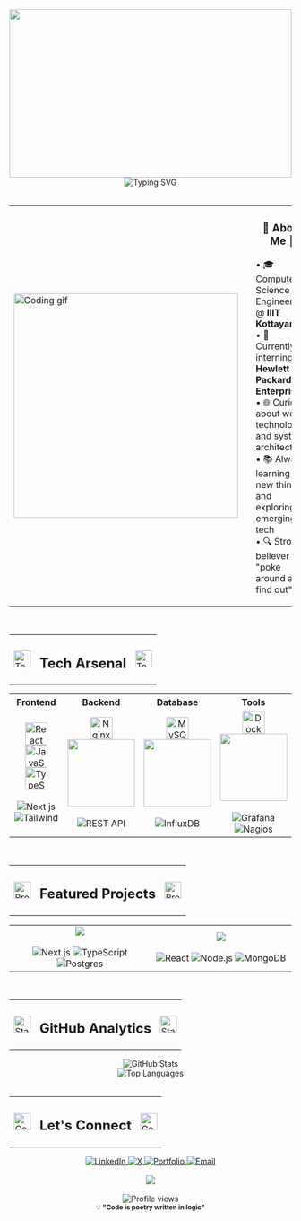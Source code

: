 <div align="center">

<!-- Header with gradient background -->
<img width="100%" height="300" src="https://capsule-render.vercel.app/api?type=waving&color=gradient&customColorList=6,11,20&height=300&section=header&text=Shashank%20Upadhyay&fontSize=50&fontColor=fff&animation=fadeIn&fontAlignY=38&desc=Software%20Engineer%20%7C%20Full%20Stack%20Developer&descAlignY=55&descSize=18"/>

</div>

<!-- Bio Section -->
<div align="center">
  <img src="https://readme-typing-svg.herokuapp.com?font=JetBrains+Mono&weight=600&size=28&duration=3000&pause=1000&color=6C63FF&center=true&vCenter=true&width=600&lines=Building+digital+experiences;Exploring+new+technologies;Solving+complex+problems;Creating+elegant+solutions" alt="Typing SVG" />
</div>

<br/>

<!-- About Section -->
<div align="center">
  <table>
    <tr>
      <td>
        <img src="https://user-images.githubusercontent.com/74038190/229223263-cf2e4b07-2615-4f87-9c38-e37600f8381a.gif" width="400" alt="Coding gif"/>
      </td>
      <td width="50"></td>
      <td>
        <div align="left">
          <h3 align="center">🚀 About Me 🚀</h3>
          <p>
            • 🎓 Computer Science Engineering @ <strong>IIIT Kottayam</strong><br/>
            • 💼 Currently interning at <strong>Hewlett Packard Enterprise</strong><br/>
            • 🌐 Curious about web technologies and system architecture<br/>
            • 📚 Always learning new things and exploring emerging tech<br/>
            • 🔍 Strong believer in "poke around and find out"
          </p>
        </div>
      </td>
    </tr>
  </table>
</div>

<br/>

<!-- Tech Stack -->
<div align="center">
  <table>
    <tr>
      <td>
        <img src="https://user-images.githubusercontent.com/74038190/216122028-c05b52fb-983e-4ee8-8811-6f30cd9ea5d5.png" width="30" alt="Tech"/>
      </td>
      <td>
        <h2>Tech Arsenal</h2>
      </td>
      <td>
        <img src="https://user-images.githubusercontent.com/74038190/216122028-c05b52fb-983e-4ee8-8811-6f30cd9ea5d5.png" width="30" alt="Tech"/>
      </td>
    </tr>
  </table>
</div>

<div align="center">
  <table width="100%">
    <tr>
      <th width="25%">Frontend</th>
      <th width="25%">Backend</th>
      <th width="25%">Database</th>
      <th width="25%">Tools</th>
    </tr>
    <tr>
      <td align="center">
        <img src="https://techstack-generator.vercel.app/react-icon.svg" alt="React" width="40" height="40"/>
        <img src="https://techstack-generator.vercel.app/js-icon.svg" alt="JavaScript" width="40" height="40"/>
        <img src="https://techstack-generator.vercel.app/ts-icon.svg" alt="TypeScript" width="40" height="40"/>
        <br/><br/>
        <img src="https://img.shields.io/badge/Next.js-000?style=flat&logo=nextdotjs&logoColor=white" alt="Next.js"/>
        <br/>
        <img src="https://img.shields.io/badge/Tailwind-38B2AC?style=flat&logo=tailwind-css&logoColor=white" alt="Tailwind"/>
      </td>
      <td align="center">
        <img src="https://techstack-generator.vercel.app/nginx-icon.svg" alt="Nginx" width="40" height="40"/>
        <img src="https://skillicons.dev/icons?i=nodejs,express,python" width="120"/>
        <br/><br/>
        <img src="https://img.shields.io/badge/REST_API-02569B?style=flat&logo=api&logoColor=white" alt="REST API"/>
      </td>
      <td align="center">
        <img src="https://techstack-generator.vercel.app/mysql-icon.svg" alt="MySQL" width="40" height="40"/>
        <img src="https://skillicons.dev/icons?i=mongodb,postgresql,prisma" width="120"/>
        <br/><br/>
        <img src="https://img.shields.io/badge/InfluxDB-22ADF6?style=flat&logo=influxdb&logoColor=white" alt="InfluxDB"/>
      </td>
      <td align="center">
        <img src="https://techstack-generator.vercel.app/docker-icon.svg" alt="Docker" width="40" height="40"/>
        <img src="https://skillicons.dev/icons?i=git,linux,gcp" width="120"/>
        <br/><br/>
        <img src="https://img.shields.io/badge/Grafana-F46800?style=flat&logo=grafana&logoColor=white" alt="Grafana"/>
        <br/>
        <img src="https://img.shields.io/badge/Nagios-00C853?style=flat&logo=nagios&logoColor=white" alt="Nagios"/>
      </td>
    </tr>
  </table>
</div>

<br/>

<!-- Featured Projects -->
<div align="center">
  <table>
    <tr>
      <td>
        <img src="https://user-images.githubusercontent.com/74038190/212284087-bbe7e430-757e-4901-90bf-4cd2ce3e1852.gif" width="30" alt="Projects">
      </td>
      <td>
        <h2>Featured Projects</h2>
      </td>
      <td>
        <img src="https://user-images.githubusercontent.com/74038190/212284087-bbe7e430-757e-4901-90bf-4cd2ce3e1852.gif" width="30" alt="Projects">
      </td>
    </tr>
  </table>
</div>

<div align="center">
  <table>
    <tr>
      <td width="50%">
        <div align="center">
          <a href="https://github.com/U-Shashank/Invoice-Manager">
            <img src="https://github-readme-stats-nine-tau-59.vercel.app/api/pin/?username=U-Shashank&repo=Invoice-Manager&theme=tokyonight&hide_border=true&bg_color=0D1117&title_color=58A6FF&text_color=C9D1D9&icon_color=58A6FF" />
          </a>
          <br/><br/>
          <img src="https://img.shields.io/badge/Next.js-000?style=flat&logo=nextdotjs&logoColor=white" alt="Next.js"/>
          <img src="https://img.shields.io/badge/TypeScript-007ACC?style=flat&logo=typescript&logoColor=white" alt="TypeScript"/>
          <img src="https://img.shields.io/badge/Postgres-336791?style=flat&logo=postgresql&logoColor=white" alt="Postgres"/>
        </div>
      </td>
      <td width="50%">
        <div align="center">
          <a href="https://github.com/U-Shashank/Swift-Cart">
            <img src="https://github-readme-stats-nine-tau-59.vercel.app/api/pin/?username=U-Shashank&repo=Swift-Cart&theme=tokyonight&hide_border=true&bg_color=0D1117&title_color=58A6FF&text_color=C9D1D9&icon_color=58A6FF" />
          </a>
          <br/><br/>
          <img src="https://img.shields.io/badge/React-20232A?style=flat&logo=react&logoColor=61DAFB" alt="React"/>
          <img src="https://img.shields.io/badge/Node.js-339933?style=flat&logo=nodedotjs&logoColor=white" alt="Node.js"/>
          <img src="https://img.shields.io/badge/MongoDB-4EA94B?style=flat&logo=mongodb&logoColor=white" alt="MongoDB"/>
        </div>
      </td>
    </tr>
  </table>
</div>

<br/>

<!-- GitHub Stats -->
<div align="center">
  <table>
    <tr>
      <td>
        <img src="https://user-images.githubusercontent.com/74038190/216122041-518ac897-8d92-4c6b-9b3f-ca01dcaf38ee.png" width="30" alt="Stats"/>
      </td>
      <td>
        <h2>GitHub Analytics</h2>
      </td>
      <td>
        <img src="https://user-images.githubusercontent.com/74038190/216122041-518ac897-8d92-4c6b-9b3f-ca01dcaf38ee.png" width="30" alt="Stats"/>
      </td>
    </tr>
  </table>
</div>

<div align="center">
  <img src="https://github-readme-stats-nine-tau-59.vercel.app/api?username=U-Shashank&show_icons=true&theme=tokyonight&hide_border=true&bg_color=0D1117&title_color=58A6FF&text_color=C9D1D9&icon_color=58A6FF" alt="GitHub Stats" />
</div>

<div align="center">
  <img src="https://github-readme-stats-nine-tau-59.vercel.app/api/top-langs/?username=U-Shashank&layout=compact&theme=tokyonight&hide_border=true&bg_color=0D1117&title_color=58A6FF&text_color=C9D1D9" alt="Top Languages" />
</div>

<br/>

<!-- Connect Section -->
<div align="center">
  <table>
    <tr>
      <td>
        <img src="https://user-images.githubusercontent.com/74038190/216122065-2f028bae-25d6-4a3c-bc9f-175394ed5011.png" width="30" alt="Connect"/>
      </td>
      <td>
        <h2>Let's Connect</h2>
      </td>
      <td>
        <img src="https://user-images.githubusercontent.com/74038190/216122065-2f028bae-25d6-4a3c-bc9f-175394ed5011.png" width="30" alt="Connect"/>
      </td>
    </tr>
  </table>
</div>
  
<div align="center">
  <a href="https://www.linkedin.com/in/shashanku30">
    <img src="https://img.shields.io/badge/LinkedIn-0077B5?style=for-the-badge&logo=linkedin&logoColor=white" alt="LinkedIn"/>
  </a>
  <a href="https://x.com/shashanx30">
    <img src="https://img.shields.io/badge/-000000?style=for-the-badge&logo=x&logoColor=white" alt="X"/>
  </a>
  <a href="https://shashankupadhyay.dev">
    <img src="https://img.shields.io/badge/Portfolio-FF5722?style=for-the-badge&logoColor=white" alt="Portfolio"/>
  </a>
  <a href="mailto:shashank_@outlook.in">
    <img src="https://img.shields.io/badge/Email-D14836?style=for-the-badge&logoColor=white" alt="Email"/>
  </a>
</div>

<br/>

<!-- Footer -->
<div align="center">
  <img src="https://capsule-render.vercel.app/api?type=waving&color=gradient&customColorList=6,11,20&height=120&section=footer"/>
</div>
<br/>
<div align="center">
  <img src="https://komarev.com/ghpvc/?username=U-Shashank&color=6C63FF&style=flat-square&label=Profile+Views" alt="Profile views"/>
  <br/>
  <sub>💡 <strong>"Code is poetry written in logic"</strong></sub>
</div>